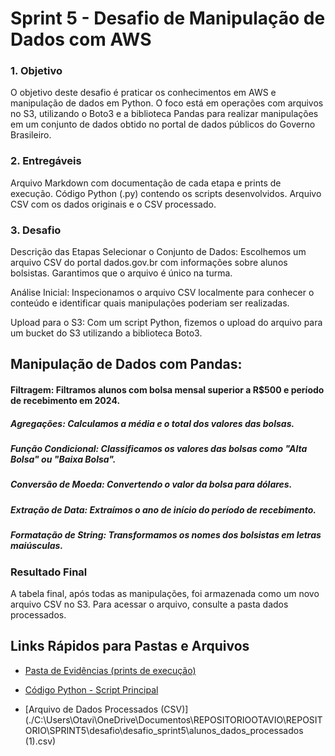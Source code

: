 # Sprint 5 - Desafio de Manipulação de Dados com AWS
### 1. Objetivo
O objetivo deste desafio é praticar os conhecimentos em AWS e manipulação de dados em Python. O foco está em operações com arquivos no S3, utilizando o Boto3 e a biblioteca Pandas para realizar manipulações em um conjunto de dados obtido no portal de dados públicos do Governo Brasileiro.

### 2. Entregáveis
Arquivo Markdown com documentação de cada etapa e prints de execução.
Código Python (.py) contendo os scripts desenvolvidos.
Arquivo CSV com os dados originais e o CSV processado.

### 3. Desafio
Descrição das Etapas
Selecionar o Conjunto de Dados: Escolhemos um arquivo CSV do portal dados.gov.br com informações sobre alunos bolsistas. Garantimos que o arquivo é único na turma.

Análise Inicial: Inspecionamos o arquivo CSV localmente para conhecer o conteúdo e identificar quais manipulações poderiam ser realizadas.

Upload para o S3: Com um script Python, fizemos o upload do arquivo para um bucket do S3 utilizando a biblioteca Boto3.

## Manipulação de Dados com Pandas:

#### Filtragem: Filtramos alunos com bolsa mensal superior a R$500 e período de recebimento em 2024.
##### Agregações: Calculamos a média e o total dos valores das bolsas.
##### Função Condicional: Classificamos os valores das bolsas como "Alta Bolsa" ou "Baixa Bolsa".
##### Conversão de Moeda: Convertendo o valor da bolsa para dólares.
##### Extração de Data: Extraímos o ano de início do período de recebimento.
##### Formatação de String: Transformamos os nomes dos bolsistas em letras maiúsculas.
### Resultado Final
A tabela final, após todas as manipulações, foi armazenada como um novo arquivo CSV no S3. Para acessar o arquivo, consulte a pasta dados processados.

## Links Rápidos para Pastas e Arquivos

- [Pasta de Evidências (prints de execução)](./C:\Users\Otavi\OneDrive\Documentos\REPOSITORIOOTAVIO\REPOSITORIO\SPRINT5\evidencias)

- [Código Python - Script Principal](./C:\Users\Otavi\OneDrive\Documentos\REPOSITORIOOTAVIO\REPOSITORIO\SPRINT5\desafio\desafio_sprint5\importando.py)
- [Arquivo de Dados Processados (CSV)](./C:\Users\Otavi\OneDrive\Documentos\REPOSITORIOOTAVIO\REPOSITORIO\SPRINT5\desafio\desafio_sprint5\alunos_dados_processados (1).csv)
